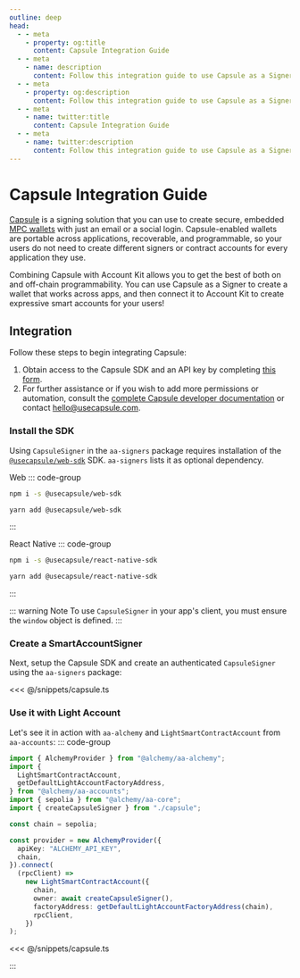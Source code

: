 ```yaml
---
outline: deep
head:
  - - meta
    - property: og:title
      content: Capsule Integration Guide
  - - meta
    - name: description
      content: Follow this integration guide to use Capsule as a Signer with Account Kit, a vertically integrated stack for building apps that support ERC-4337.
  - - meta
    - property: og:description
      content: Follow this integration guide to use Capsule as a Signer with Account Kit, a vertically integrated stack for building apps that support ERC-4337.
  - - meta
    - name: twitter:title
      content: Capsule Integration Guide
  - - meta
    - name: twitter:description
      content: Follow this integration guide to use Capsule as a Signer with Account Kit, a vertically integrated stack for building apps that support ERC-4337.
---
```


# Capsule Integration Guide

[Capsule](https://usecapsule.com/) is a signing solution that you can use to create secure, embedded [MPC wallets](https://www.alchemy.com/overviews/mpc-wallet/?a=ak-docs) with just an email or a social login. Capsule-enabled wallets are portable across applications, recoverable, and programmable, so your users do not need to create different signers or contract accounts for every application they use.

Combining Capsule with Account Kit allows you to get the best of both on and off-chain programmability. You can use Capsule as a Signer to create a wallet that works across apps, and then connect it to Account Kit to create expressive smart accounts for your users!

## Integration

Follow these steps to begin integrating Capsule:

1. Obtain access to the Capsule SDK and an API key by completing [this form](https://form.typeform.com/to/hLaJeYJW).
2. For further assistance or if you wish to add more permissions or automation, consult the [complete Capsule developer documentation](https://docs.usecapsule.com) or contact hello@usecapsule.com.

### Install the SDK

Using `CapsuleSigner` in the `aa-signers` package requires installation of the [`@usecapsule/web-sdk`](https://capsule-org.github.io/web-sdk/) SDK. `aa-signers` lists it as optional dependency.

Web
::: code-group

```bash [npm]
npm i -s @usecapsule/web-sdk
```

```bash [yarn]
yarn add @usecapsule/web-sdk
```

:::

React Native
::: code-group

```bash [npm]
npm i -s @usecapsule/react-native-sdk
```

```bash [yarn]
yarn add @usecapsule/react-native-sdk
```

:::

::: warning Note
To use `CapsuleSigner` in your app's client, you must ensure the `window` object is defined.
:::

### Create a SmartAccountSigner

Next, setup the Capsule SDK and create an authenticated `CapsuleSigner` using the `aa-signers` package:

<<< @/snippets/capsule.ts

### Use it with Light Account

Let's see it in action with `aa-alchemy` and `LightSmartContractAccount` from `aa-accounts`:
::: code-group

```ts [alchemy.ts]
import { AlchemyProvider } from "@alchemy/aa-alchemy";
import {
  LightSmartContractAccount,
  getDefaultLightAccountFactoryAddress,
} from "@alchemy/aa-accounts";
import { sepolia } from "@alchemy/aa-core";
import { createCapsuleSigner } from "./capsule";

const chain = sepolia;

const provider = new AlchemyProvider({
  apiKey: "ALCHEMY_API_KEY",
  chain,
}).connect(
  (rpcClient) =>
    new LightSmartContractAccount({
      chain,
      owner: await createCapsuleSigner(),
      factoryAddress: getDefaultLightAccountFactoryAddress(chain),
      rpcClient,
    })
);
```

<<< @/snippets/capsule.ts

:::
